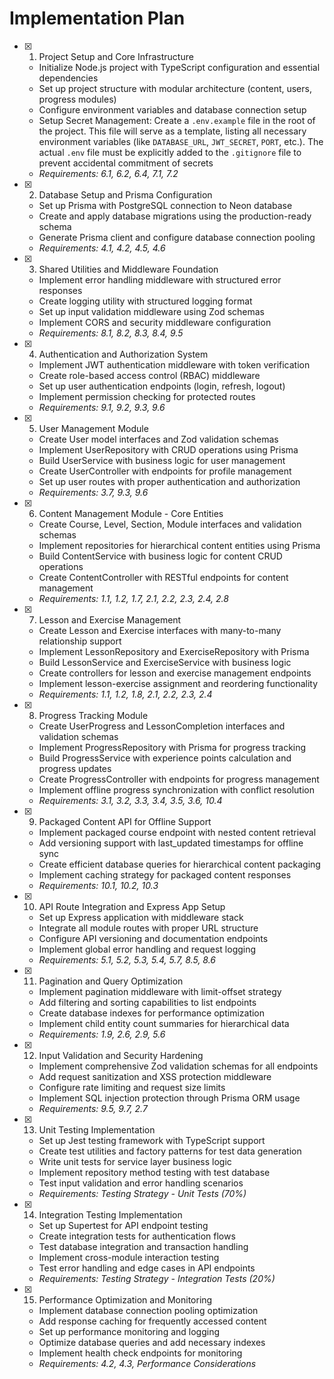 # Implementation Plan

- [x] 1. Project Setup and Core Infrastructure



  - Initialize Node.js project with TypeScript configuration and essential dependencies
  - Set up project structure with modular architecture (content, users, progress modules)
  - Configure environment variables and database connection setup
  - Setup Secret Management: Create a `.env.example` file in the root of the project. This file will serve as a template, listing all necessary environment variables (like `DATABASE_URL`, `JWT_SECRET`, `PORT`, etc.). The actual `.env` file must be explicitly added to the `.gitignore` file to prevent accidental commitment of secrets
  - _Requirements: 6.1, 6.2, 6.4, 7.1, 7.2_

- [x] 2. Database Setup and Prisma Configuration



  - Set up Prisma with PostgreSQL connection to Neon database
  - Create and apply database migrations using the production-ready schema
  - Generate Prisma client and configure database connection pooling
  - _Requirements: 4.1, 4.2, 4.5, 4.6_

- [x] 3. Shared Utilities and Middleware Foundation





  - Implement error handling middleware with structured error responses
  - Create logging utility with structured logging format
  - Set up input validation middleware using Zod schemas
  - Implement CORS and security middleware configuration
  - _Requirements: 8.1, 8.2, 8.3, 8.4, 9.5_

- [x] 4. Authentication and Authorization System












  - Implement JWT authentication middleware with token verification
  - Create role-based access control (RBAC) middleware
  - Set up user authentication endpoints (login, refresh, logout)
  - Implement permission checking for protected routes
  - _Requirements: 9.1, 9.2, 9.3, 9.6_

- [x] 5. User Management Module




  - Create User model interfaces and Zod validation schemas
  - Implement UserRepository with CRUD operations using Prisma
  - Build UserService with business logic for user management
  - Create UserController with endpoints for profile management
  - Set up user routes with proper authentication and authorization
  - _Requirements: 3.7, 9.3, 9.6_

- [x] 6. Content Management Module - Core Entities



  - Create Course, Level, Section, Module interfaces and validation schemas
  - Implement repositories for hierarchical content entities using Prisma
  - Build ContentService with business logic for content CRUD operations
  - Create ContentController with RESTful endpoints for content management
  - _Requirements: 1.1, 1.2, 1.7, 2.1, 2.2, 2.3, 2.4, 2.8_

- [x] 7. Lesson and Exercise Management




  - Create Lesson and Exercise interfaces with many-to-many relationship support
  - Implement LessonRepository and ExerciseRepository with Prisma
  - Build LessonService and ExerciseService with business logic
  - Create controllers for lesson and exercise management endpoints
  - Implement lesson-exercise assignment and reordering functionality
  - _Requirements: 1.1, 1.2, 1.8, 2.1, 2.2, 2.3, 2.4_

- [x] 8. Progress Tracking Module



  - Create UserProgress and LessonCompletion interfaces and validation schemas
  - Implement ProgressRepository with Prisma for progress tracking
  - Build ProgressService with experience points calculation and progress updates
  - Create ProgressController with endpoints for progress management
  - Implement offline progress synchronization with conflict resolution
  - _Requirements: 3.1, 3.2, 3.3, 3.4, 3.5, 3.6, 10.4_

- [x] 9. Packaged Content API for Offline Support




  - Implement packaged course endpoint with nested content retrieval
  - Add versioning support with last_updated timestamps for offline sync
  - Create efficient database queries for hierarchical content packaging
  - Implement caching strategy for packaged content responses
  - _Requirements: 10.1, 10.2, 10.3_

- [x] 10. API Route Integration and Express App Setup






  - Set up Express application with middleware stack
  - Integrate all module routes with proper URL structure
  - Configure API versioning and documentation endpoints
  - Implement global error handling and request logging
  - _Requirements: 5.1, 5.2, 5.3, 5.4, 5.7, 8.5, 8.6_

- [x] 11. Pagination and Query Optimization












  - Implement pagination middleware with limit-offset strategy
  - Add filtering and sorting capabilities to list endpoints
  - Create database indexes for performance optimization
  - Implement child entity count summaries for hierarchical data
  - _Requirements: 1.9, 2.6, 2.9, 5.6_

- [x] 12. Input Validation and Security Hardening




  - Implement comprehensive Zod validation schemas for all endpoints
  - Add request sanitization and XSS protection middleware
  - Configure rate limiting and request size limits
  - Implement SQL injection protection through Prisma ORM usage
  - _Requirements: 9.5, 9.7, 2.7_

- [x] 13. Unit Testing Implementation










  - Set up Jest testing framework with TypeScript support
  - Create test utilities and factory patterns for test data generation
  - Write unit tests for service layer business logic
  - Implement repository method testing with test database
  - Test input validation and error handling scenarios
  - _Requirements: Testing Strategy - Unit Tests (70%)_

- [x] 14. Integration Testing Implementation




  - Set up Supertest for API endpoint testing
  - Create integration tests for authentication flows
  - Test database integration and transaction handling
  - Implement cross-module interaction testing
  - Test error handling and edge cases in API endpoints
  - _Requirements: Testing Strategy - Integration Tests (20%)_

- [x] 15. Performance Optimization and Monitoring





  - Implement database connection pooling optimization
  - Add response caching for frequently accessed content
  - Set up performance monitoring and logging
  - Optimize database queries and add necessary indexes
  - Implement health check endpoints for monitoring
  - _Requirements: 4.2, 4.3, Performance Considerations_